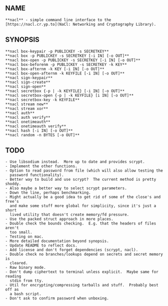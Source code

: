 NAME
----

    **nacl** - simple command line interface to the
    [https://nacl.cr.yp.to](NaCl: Networking and Cryptography Library).

SYNOPSIS
--------

    **nacl box-keypair -p PUBLICKEY -s SECRETKEY**
    **nacl box -p PUBLICKEY -s SECRETKEY [-i IN] [-o OUT]**
    **nacl box-open -p PUBLICKEY -s SECRETKEY [-i IN] [-o OUT]**
    **nacl box-beforenm -p PUBLICKEY -s SECRETKEY -k KEY**
    **nacl box-afternm -k KEY [-i IN] [-o OUT]**
    **nacl box-open-afternm -k KEYFILE [-i IN] [-o OUT]**
    **nacl sign-keypair**
    **nacl sign-create**
    **nacl sign-open**
    **nacl secretbox {-p | -k KEYFILE} [-i IN] [-o OUT]**
    **nacl secretbox-open {-p | -k KEYFILE} [i IN] [-o OUT]**
    **nacl secretbox-key -k KEYFILE**
    **nacl stream new**
    **nacl stream xor**
    **nacl auth**
    **nacl auth verify**
    **nacl onetimeauth**
    **nacl onetimeauth verify**
    **nacl hash [-i IN] [-o OUT]**
    **nacl random -n BYTES [-o OUT]**

TODO
----

    - Use libsodium instead.  More up to date and provides scrypt.
    - Implement the other functions.
    - Option to read password from file (which will also allow testing the
      password functionality).
    - Better way to build and use scrypt?  The current method is pretty shoddy.
    - Also maybe a better way to select scrypt parameters.
    - Down the line, perhaps benchmarking.
    - Might actually be a good idea to get rid of some of the close's and free's
      and make some stuff more global for simplicity, since it's just a short
      lived utility that doesn't create memory/fd pressure.
    - Use the packed struct approach in more places.
    - Double check the bounds checking.  E.g. that the headers of files aren't
      too small.
    - Testing on mac.
    - More detailed documentation beyond synopsis.
    - Update README to reflect docs.
    - Add license and don't forget dependencies (scrypt, nacl).
    - Double check no branches/lookups depend on secrets and secret memory is
      cleared.
    - Raw binary mode.
    - Don't dump ciphertext to terminal unless explicit.  Maybe same for reading
      stdin from tty.
    - Util for encrypting/compressing tarballs and stuff.  Probably best off as
      a bash script.
    - Don't ask to confirm password when unboxing.

